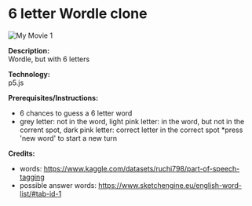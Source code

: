 # 6 letter Wordle clone

![My Movie 1](https://github.com/user-attachments/assets/a63989d0-f3dc-4f83-a232-8a46d3f41096)

**Description:**  
Wordle, but with 6 letters

**Technology:**  
p5.js

**Prerequisites/Instructions:**  
* 6 chances to guess a 6 letter word
* grey letter: not in the word, light pink letter: in the word, but not in the corrent spot, dark pink letter: correct letter in the correct spot
*press 'new word' to start a new turn

**Credits:**  
* words: https://www.kaggle.com/datasets/ruchi798/part-of-speech-tagging
* possible answer words: https://www.sketchengine.eu/english-word-list/#tab-id-1
